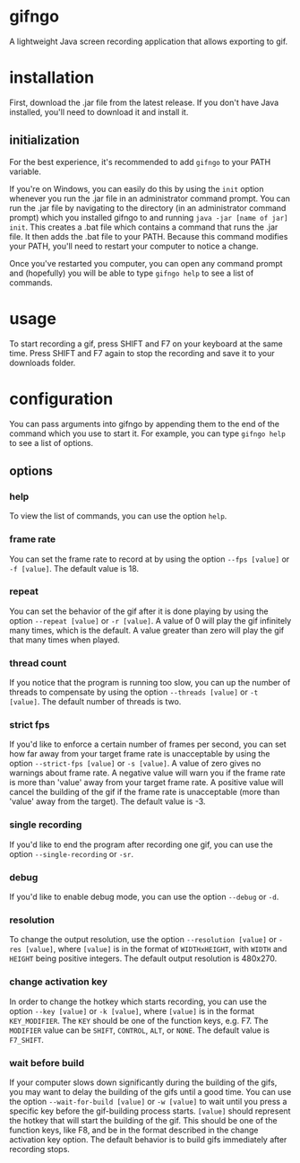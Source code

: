 # gifngo
 A lightweight Java screen recording application that allows exporting to gif.

# installation
First, download the .jar file from the latest release. If you don't have Java installed, you'll need to download it and install it.  

## initialization
For the best experience, it's recommended to add `gifngo` to your PATH variable.

If you're on Windows, you can easily do this by using the `init` option whenever you run the .jar file in an administrator command prompt.
You can run the .jar file by navigating to the directory (in an administrator command prompt) which you installed gifngo to and running `java -jar [name of jar] init`.
This creates a .bat file which contains a command that runs the .jar file. It then adds the .bat file to your PATH.
Because this command modifies your PATH, you'll need to restart your computer to notice a change.

Once you've restarted you computer, you can open any command prompt and (hopefully) you will be able to type `gifngo help` to see a list of commands.

# usage
To start recording a gif, press SHIFT and F7 on your keyboard at the same time. Press SHIFT and F7 again to stop the recording and save it to your downloads folder.

# configuration
You can pass arguments into gifngo by appending them to the end of the command which you use to start it. For example, you can type `gifngo help` to see a list of options.  

## options

### help
To view the list of commands, you can use the option `help`.

### frame rate
You can set the frame rate to record at by using the option `--fps [value]` or `-f [value]`. The default value is 18.

### repeat
You can set the behavior of the gif after it is done playing by using the option `--repeat [value]` or `-r [value]`. A value of 0 will play the gif infinitely many times, which is the default. A value greater than zero will play the gif that many times when played.

### thread count
If you notice that the program is running too slow, you can up the number of threads to compensate by using the option `--threads [value]` or `-t [value]`. The default number of threads is two.

### strict fps
If you'd like to enforce a certain number of frames per second, you can set how far away from your target frame rate is unacceptable by using the option `--strict-fps [value]` or `-s [value]`. A value of zero gives no warnings about frame rate. A negative value will warn you if the frame rate is more than 'value' away from your target frame rate. A positive value will cancel the building of the gif if the frame rate is unacceptable (more than 'value' away from the target). The default value is -3.

### single recording
If you'd like to end the program after recording one gif, you can use the option `--single-recording` or `-sr`.

### debug
If you'd like to enable debug mode, you can use the option `--debug` or `-d`.

### resolution
To change the output resolution, use the option `--resolution [value]` or `-res [value]`, where `[value]` is in the format of `WIDTHxHEIGHT`, with `WIDTH` and `HEIGHT` being positive integers. The default output resolution is 480x270.

### <span id="change-activation-key">change activation key</span>
In order to change the hotkey which starts recording, you can use the option `--key [value]` or `-k [value]`, where `[value]` is in the format `KEY_MODIFIER`. The `KEY` should be one of the function keys, e.g. F7. The `MODIFIER` value can be `SHIFT`, `CONTROL`, `ALT`, or `NONE`. The default value is `F7_SHIFT`.

### wait before build
If your computer slows down significantly during the building of the gifs, you may want to delay the building of the gifs until a good time.
You can use the option `--wait-for-build [value]` or `-w [value]` to wait until you press a specific key before the gif-building process starts.
`[value]` should represent the hotkey that will start the building of the gif. This should be one of the function keys, like F8, and be in the format described in the change activation key option.
The default behavior is to build gifs immediately after recording stops.
